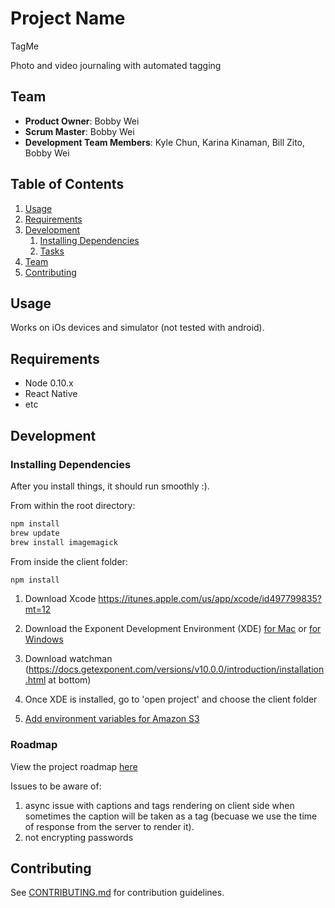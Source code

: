 # Project Name
TagMe

Photo and video journaling with automated tagging

## Team

  - __Product Owner__: Bobby Wei
  - __Scrum Master__: Bobby Wei
  - __Development Team Members__: Kyle Chun, Karina Kinaman, Bill Zito, Bobby Wei

## Table of Contents

1. [Usage](#Usage)
1. [Requirements](#requirements)
1. [Development](#development)
    1. [Installing Dependencies](#installing-dependencies)
    1. [Tasks](#tasks)
1. [Team](#team)
1. [Contributing](#contributing)

## Usage
 Works on iOs devices and simulator (not tested with android).

## Requirements

- Node 0.10.x
- React Native
- etc

## Development

### Installing Dependencies

After you install things, it should run smoothly :). 

From within the root directory:

```sh
npm install
brew update
brew install imagemagick
```
From inside the client folder:
```sh
npm install
```
1. Download Xcode https://itunes.apple.com/us/app/xcode/id497799835?mt=12

2. Download the Exponent Development Environment (XDE) [for Mac](https://xde-updates.exponentjs.com/download/mac) or [for Windows](https://xde-updates.exponentjs.com/download/win32)

3. Download watchman (https://docs.getexponent.com/versions/v10.0.0/introduction/installation.html at bottom)

4. Once XDE is installed, go to 'open project' and choose the client folder

5. [Add environment variables for Amazon S3](http://docs.aws.amazon.com/cli/latest/userguide/cli-chap-getting-started.html#cli-environment)

### Roadmap

View the project roadmap [here](https://github.com/hr-memories/greenfield/issues)

Issues to be aware of: 
1. async issue with captions and tags rendering on client side when sometimes the caption will be taken as a tag (becuase we use the time of response from the server to render it). 
2. not encrypting passwords

## Contributing

See [CONTRIBUTING.md](CONTRIBUTING.md) for contribution guidelines.
